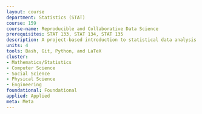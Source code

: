 ```yaml
---
layout: course 
department: Statistics (STAT)
course: 159
course-name: Reproducible and Collaborative Data Science
prerequisites: STAT 133, STAT 134, STAT 135
description: A project-based introduction to statistical data analysis. Through case studies, computer laboratories, and a term project, students will learn practical techniques and tools for producing statistically sound and appropriate, reproducible, and verifiable computational answers to scientific questions. Course emphasizes version control, testing, process automation, code review, and collaborative programming. Software tools may include Bash, Git, Python, and LaTeX.
units: 4
tools: Bash, Git, Python, and LaTeX
cluster:
- Mathematics/Statistics
- Computer Science
- Social Science
- Physical Science
- Engineering
foundational: Foundational
applied: Applied
meta: Meta
---
```

